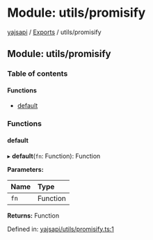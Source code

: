 # Module: utils/promisify

[yajsapi](../yajsapi.md) / [Exports](./) / utils/promisify

## Module: utils/promisify

### Table of contents

#### Functions

* [default](utils_promisify.md#default)

### Functions

#### default

▸ **default**\(`fn`: Function\): Function

**Parameters:**

| Name | Type |
| :--- | :--- |
| `fn` | Function |

**Returns:** Function

Defined in: [yajsapi/utils/promisify.ts:1](https://github.com/golemfactory/yajsapi/blob/289a25a/yajsapi/utils/promisify.ts#L1)

